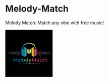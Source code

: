 # Melody-Match
Melody Match: Match any vibe with free music!

<div style="display: flex; align-items: center; justify-content: space-between;">
<!--     <p>Melody Match: Match any vibe with free music!</p> -->
    <img src="melody_match_image.jpeg" alt="Melody Match Logo" style="width: 150px; height: auto;">
</div>
